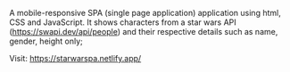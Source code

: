 A mobile-responsive SPA (single page application) application using html, CSS and JavaScript. It shows characters from a star wars API (https://swapi.dev/api/people) and their respective details such as name, gender, height only;  

Visit: https://starwarspa.netlify.app/

